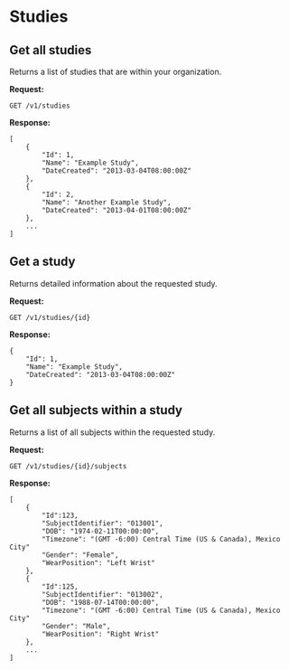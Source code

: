 Studies
===

Get all studies
---

Returns a list of studies that are within your organization.

**Request:**

    GET /v1/studies

**Response:**

    [
        {
            "Id": 1,
            "Name": "Example Study",
            "DateCreated": "2013-03-04T08:00:00Z"
        },
        {
            "Id": 2,
            "Name": "Another Example Study",
            "DateCreated": "2013-04-01T08:00:00Z"
        },
        ...
    ]

Get a study
---

Returns detailed information about the requested study.

**Request:**

    GET /v1/studies/{id}

**Response:**

    {
        "Id": 1,
        "Name": "Example Study",
        "DateCreated": "2013-03-04T08:00:00Z"
    }


Get all subjects within a study
---

Returns a list of all subjects within the requested study.

**Request:**

    GET /v1/studies/{id}/subjects

**Response:**

    [
        {
			"Id":123,
			"SubjectIdentifier": "013001",
			"DOB": "1974-02-11T00:00:00",
			"Timezone": "(GMT -6:00) Central Time (US & Canada), Mexico City"
			"Gender": "Female",
			"WearPosition": "Left Wrist"
        },
        {
			"Id":125,
			"SubjectIdentifier": "013002",
			"DOB": "1988-07-14T00:00:00",
			"Timezone": "(GMT -6:00) Central Time (US & Canada), Mexico City"
			"Gender": "Male",
			"WearPosition": "Right Wrist"
        },
        ...
    ]